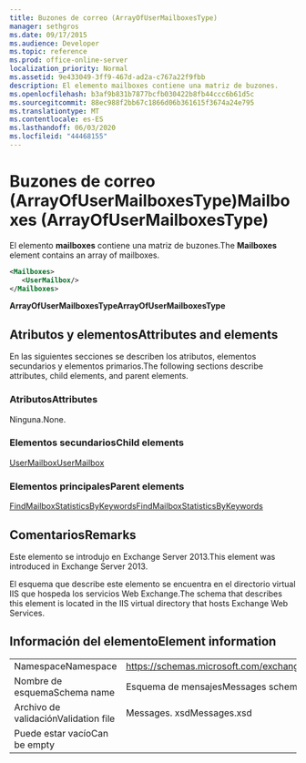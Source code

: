 ```yaml
---
title: Buzones de correo (ArrayOfUserMailboxesType)
manager: sethgros
ms.date: 09/17/2015
ms.audience: Developer
ms.topic: reference
ms.prod: office-online-server
localization_priority: Normal
ms.assetid: 9e433049-3ff9-467d-ad2a-c767a22f9fbb
description: El elemento mailboxes contiene una matriz de buzones.
ms.openlocfilehash: b3af9b831b7877bcfb030422b8fb44ccc6b61d5c
ms.sourcegitcommit: 88ec988f2bb67c1866d06b361615f3674a24e795
ms.translationtype: MT
ms.contentlocale: es-ES
ms.lasthandoff: 06/03/2020
ms.locfileid: "44468155"
---
```

# <a name="mailboxes-arrayofusermailboxestype"></a><span data-ttu-id="04842-103">Buzones de correo (ArrayOfUserMailboxesType)</span><span class="sxs-lookup"><span data-stu-id="04842-103">Mailboxes (ArrayOfUserMailboxesType)</span></span>

<span data-ttu-id="04842-104">El elemento **mailboxes** contiene una matriz de buzones.</span><span class="sxs-lookup"><span data-stu-id="04842-104">The **Mailboxes** element contains an array of mailboxes.</span></span> 
  
```XML
<Mailboxes>
   <UserMailbox/>
</Mailboxes>
```

<span data-ttu-id="04842-105">**ArrayOfUserMailboxesType**</span><span class="sxs-lookup"><span data-stu-id="04842-105">**ArrayOfUserMailboxesType**</span></span>

## <a name="attributes-and-elements"></a><span data-ttu-id="04842-106">Atributos y elementos</span><span class="sxs-lookup"><span data-stu-id="04842-106">Attributes and elements</span></span>

<span data-ttu-id="04842-107">En las siguientes secciones se describen los atributos, elementos secundarios y elementos primarios.</span><span class="sxs-lookup"><span data-stu-id="04842-107">The following sections describe attributes, child elements, and parent elements.</span></span>
  
### <a name="attributes"></a><span data-ttu-id="04842-108">Atributos</span><span class="sxs-lookup"><span data-stu-id="04842-108">Attributes</span></span>

<span data-ttu-id="04842-109">Ninguna.</span><span class="sxs-lookup"><span data-stu-id="04842-109">None.</span></span>
  
### <a name="child-elements"></a><span data-ttu-id="04842-110">Elementos secundarios</span><span class="sxs-lookup"><span data-stu-id="04842-110">Child elements</span></span>

[<span data-ttu-id="04842-111">UserMailbox</span><span class="sxs-lookup"><span data-stu-id="04842-111">UserMailbox</span></span>](usermailbox.md)
  
### <a name="parent-elements"></a><span data-ttu-id="04842-112">Elementos principales</span><span class="sxs-lookup"><span data-stu-id="04842-112">Parent elements</span></span>

[<span data-ttu-id="04842-113">FindMailboxStatisticsByKeywords</span><span class="sxs-lookup"><span data-stu-id="04842-113">FindMailboxStatisticsByKeywords</span></span>](findmailboxstatisticsbykeywords.md)
  
## <a name="remarks"></a><span data-ttu-id="04842-114">Comentarios</span><span class="sxs-lookup"><span data-stu-id="04842-114">Remarks</span></span>

<span data-ttu-id="04842-115">Este elemento se introdujo en Exchange Server 2013.</span><span class="sxs-lookup"><span data-stu-id="04842-115">This element was introduced in Exchange Server 2013.</span></span>
  
<span data-ttu-id="04842-116">El esquema que describe este elemento se encuentra en el directorio virtual IIS que hospeda los servicios Web Exchange.</span><span class="sxs-lookup"><span data-stu-id="04842-116">The schema that describes this element is located in the IIS virtual directory that hosts Exchange Web Services.</span></span>
  
## <a name="element-information"></a><span data-ttu-id="04842-117">Información del elemento</span><span class="sxs-lookup"><span data-stu-id="04842-117">Element information</span></span>

|||
|:-----|:-----|
|<span data-ttu-id="04842-118">Namespace</span><span class="sxs-lookup"><span data-stu-id="04842-118">Namespace</span></span>  <br/> |https://schemas.microsoft.com/exchange/services/2006/messages  <br/> |
|<span data-ttu-id="04842-119">Nombre de esquema</span><span class="sxs-lookup"><span data-stu-id="04842-119">Schema name</span></span>  <br/> |<span data-ttu-id="04842-120">Esquema de mensajes</span><span class="sxs-lookup"><span data-stu-id="04842-120">Messages schema</span></span>  <br/> |
|<span data-ttu-id="04842-121">Archivo de validación</span><span class="sxs-lookup"><span data-stu-id="04842-121">Validation file</span></span>  <br/> |<span data-ttu-id="04842-122">Messages. xsd</span><span class="sxs-lookup"><span data-stu-id="04842-122">Messages.xsd</span></span>  <br/> |
|<span data-ttu-id="04842-123">Puede estar vacío</span><span class="sxs-lookup"><span data-stu-id="04842-123">Can be empty</span></span>  <br/> ||
   

